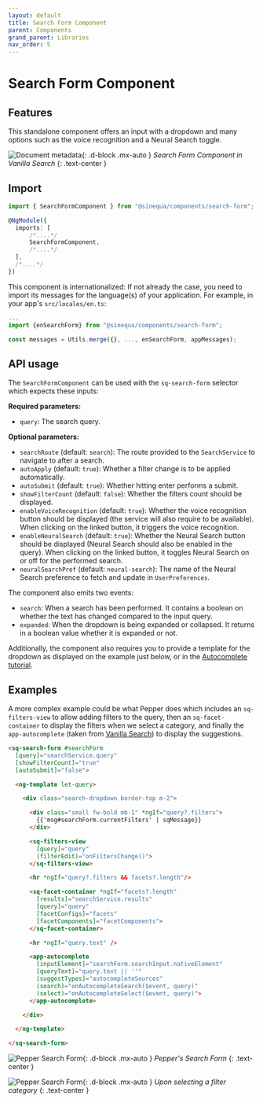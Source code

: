 ```yaml
---
layout: default
title: Search Form Component
parent: Components
grand_parent: Libraries
nav_order: 5
---
```


# Search Form Component

## Features

This standalone component offers an input with a dropdown and many options such as the voice recognition and a Neural Search toggle.

![Document metadata]({{site.baseurl}}assets/modules/search-form.png){: .d-block .mx-auto }
*Search Form Component in Vanilla Search*
{: .text-center }

## Import

```typescript
import { SearchFormComponent } from "@sinequa/components/search-form";

@NgModule({
  imports: [
      /*....*/
      SearchFormComponent,
      /*....*/
  ],
  /*....*/
})
```

This component is internationalized: If not already the case, you need to import its messages for the language(s) of your application. For example, in your app's `src/locales/en.ts`:

```ts
...
import {enSearchForm} from "@sinequa/components/search-form";

const messages = Utils.merge({}, ..., enSearchForm, appMessages);
```

## API usage

The `SearchFormComponent` can be used with the `sq-search-form` selector which expects these inputs:

**Required parameters:**

* `query`: The search query.

**Optional parameters:**

* `searchRoute` (default: `search`): The route provided to the `SearchService` to navigate to after a search.
* `autoApply` (default: `true`): Whether a filter change is to be applied automatically.
* `autoSubmit` (default: `true`): Whether hitting enter performs a submit.
* `showFilterCount` (default: `false`): Whether the filters count should be displayed.
* `enableVoiceRecognition` (default: `true`): Whether the voice recognition button should be displayed (the service will also require to be available). When clicking on the linked button, it triggers the voice recognition.
* `enableNeuralSearch` (default: `true`): Whether the Neural Search button should be displayed (Neural Search should also be enabled in the query). When clicking on the linked button, it toggles Neural Search on or off for the performed search.
* `neuralSearchPref` (default: `neural-search`): The name of the Neural Search preference to fetch and update in `UserPreferences`.

The component also emits two events:

* `search`: When a search has been performed. It contains a boolean on whether the text has changed compared to the input query.
* `expanded`: When the dropdown is being expanded or collapsed. It returns in a boolean value whether it is expanded or not.

Additionally, the component also requires you to provide a template for the dropdown as displayed on the example just below, or in the [Autocomplete tutorial]({{site.baseurl}}tutorial/autocomplete.html).

## Examples

<doc-search-form></doc-search-form>

A more complex example could be what Pepper does which includes an `sq-filters-view` to allow adding filters to the query, then an `sq-facet-container` to display the filters when we select a category, and finally the `app-autocomplete` (taken from [Vanilla Search]({{site.baseurl}}apps/2-vanilla-search.html)) to display the suggestions.

```html
<sq-search-form #searchForm
  [query]="searchService.query"
  [showFilterCount]="true"
  [autoSubmit]="false">

  <ng-template let-query>

    <div class="search-dropdown border-top m-2">

      <div class="small fw-bold mb-1" *ngIf="query?.filters">
        {{'msg#searchForm.currentFilters' | sqMessage}}
      </div>

      <sq-filters-view
        [query]="query"
        (filterEdit)="onFiltersChange()">
      </sq-filters-view>

      <hr *ngIf="query?.filters && facets?.length"/>

      <sq-facet-container *ngIf="facets?.length"
        [results]="searchService.results"
        [query]="query"
        [facetConfigs]="facets"
        [facetComponents]="facetComponents">
      </sq-facet-container>

      <hr *ngIf="query.text" />

      <app-autocomplete
        [inputElement]="searchForm.searchInput.nativeElement"
        [queryText]="query.text || ''"
        [suggestTypes]="autocompleteSources"
        (search)="onAutocompleteSearch($event, query)"
        (select)="onAutocompleteSelect($event, query)">
      </app-autocomplete>

    </div>

  </ng-template>

</sq-search-form>
```

![Pepper Search Form]({{site.baseurl}}assets/modules/search-form/search-form-pepper.png){: .d-block .mx-auto }
*Pepper's Search Form*
{: .text-center }

![Pepper Search Form]({{site.baseurl}}assets/modules/search-form/search-form-pepper-2.png){: .d-block .mx-auto }
*Upon selecting a filter category*
{: .text-center }
